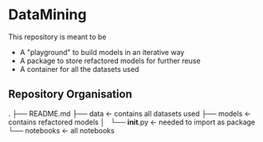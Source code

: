 # DataMining
This repository is meant to be 
* A "playground" to build models in an iterative way
* A package to store refactored models for further reuse 
* A container for all the datasets used

## Repository Organisation
.
├── README.md
├── data		<- contains all datasets used
├── models		<- contains refactored models
│   └── __init__.py	<- needed to import as package
└── notebooks		<- all notebooks

